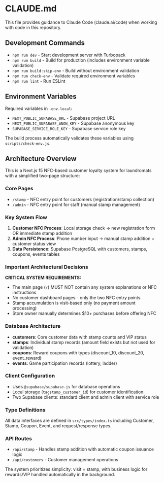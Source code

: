 # CLAUDE.md

This file provides guidance to Claude Code (claude.ai/code) when working with code in this repository.

## Development Commands

- `npm run dev` - Start development server with Turbopack
- `npm run build` - Build for production (includes environment variable validation)
- `npm run build:skip-env` - Build without environment validation
- `npm run check-env` - Validate required environment variables
- `npm run lint` - Run ESLint

## Environment Variables

Required variables in `.env.local`:
- `NEXT_PUBLIC_SUPABASE_URL` - Supabase project URL
- `NEXT_PUBLIC_SUPABASE_ANON_KEY` - Supabase anonymous key  
- `SUPABASE_SERVICE_ROLE_KEY` - Supabase service role key

The build process automatically validates these variables using `scripts/check-env.js`.

## Architecture Overview

This is a Next.js 15 NFC-based customer loyalty system for laundromats with a simplified two-page structure:

### Core Pages
- `/stamp` - NFC entry point for customers (registration/stamp collection)
- `/admin` - NFC entry point for staff (manual stamp management)

### Key System Flow
1. **Customer NFC Process**: Local storage check → new registration form OR immediate stamp addition
2. **Admin NFC Process**: Phone number input → manual stamp addition + customer status view
3. **Data Persistence**: Supabase PostgreSQL with customers, stamps, coupons, events tables

### Important Architectural Decisions

**CRITICAL SYSTEM REQUIREMENTS:**
- The main page (`/`) MUST NOT contain any system explanations or NFC instructions
- No customer dashboard pages - only the two NFC entry points
- Stamp accumulation is visit-based only (no payment amount processing)
- Store owner manually determines $10+ purchases before offering NFC

### Database Architecture
- **customers**: Core customer data with stamp counts and VIP status
- **stamps**: Individual stamp records (amount field exists but not used for validation)
- **coupons**: Reward coupons with types (discount_10, discount_20, event_reward)
- **events**: Game participation records (lottery, ladder)

### Client Configuration
- Uses `@supabase/supabase-js` for database operations
- Local storage (`tagstamp_customer_id`) for customer identification
- Two Supabase clients: standard client and admin client with service role

### Type Definitions
All data interfaces are defined in `src/types/index.ts` including Customer, Stamp, Coupon, Event, and request/response types.

### API Routes
- `/api/stamp` - Handles stamp addition with automatic coupon issuance logic
- `/api/customers` - Customer management operations

The system prioritizes simplicity: visit = stamp, with business logic for rewards/VIP handled automatically in the background.